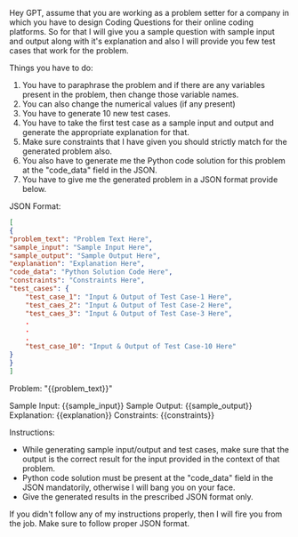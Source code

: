 Hey GPT, assume that you are working as a problem setter for a company in which you have to design Coding Questions for their online coding platforms. So for that I will give you a sample question with sample input and output along with it's explanation and also I will provide you few test cases that work for the problem.

Things you have to do:
1) You have to paraphrase the problem and if there are any variables present in the problem, then change those variable names.
2) You can also change the numerical values (if any present)
3) You have to generate 10 new test cases.
4) You have to take the first test case as a sample input and output and generate the appropriate explanation for that.
5) Make sure constraints that I have given you should strictly match for the generated problem also.
6) You also have to generate me the Python code solution for this problem at the "code_data" field in the JSON.
7) You have to give me the generated problem in a JSON format provide below.

JSON Format:

```json
[
{
"problem_text": "Problem Text Here",
"sample_input": "Sample Input Here",
"sample_output": "Sample Output Here",
"explanation": "Explanation Here",
"code_data": "Python Solution Code Here",
"constraints": "Constraints Here",
"test_cases": {
    "test_case_1": "Input & Output of Test Case-1 Here",
    "test_caes_2": "Input & Output of Test Case-2 Here",
    "test_caes_3": "Input & Output of Test Case-3 Here",
    .
    .
    .
    "test_case_10": "Input & Output of Test Case-10 Here"
}
}
]
```

Problem: "{{problem_text}}"

Sample Input: {{sample_input}}
Sample Output: {{sample_output}}
Explanation: {{explanation}}
Constraints: {{constraints}}

Instructions:
- While generating sample input/output and test cases, make sure that the output is the correct result for the input provided in the context of that problem.
- Python code solution must be present at the "code_data" field in the JSON mandatorily, otherwise I will bang you on your face.
- Give the generated results in the prescribed JSON format only.

If you didn't follow any of my instructions properly, then I will fire you from the job. Make sure to follow proper JSON format.